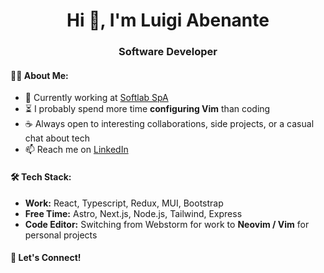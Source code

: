 <h1 align="center">Hi 👋, I'm Luigi Abenante</h1>
<h3 align="center">Software Developer</h3>

<h4 align="left">👨‍💻 About Me:</h4>

- 💼 Currently working at [Softlab SpA](https://www.linkedin.com/company/softlab-spa/?originalSubdomain=it)  
- ⏳ I probably spend more time **configuring Vim** than coding
- ☕️ Always open to interesting collaborations, side projects, or a casual chat about tech  
- 📫 Reach me on [LinkedIn](https://www.linkedin.com/in/luigi-abenante/)  

<h4 align="left">🛠 Tech Stack:</h4>

- **Work:** React, Typescript, Redux, MUI, Bootstrap  
- **Free Time:** Astro, Next.js, Node.js, Tailwind, Express  
- **Code Editor:** Switching from Webstorm for work to **Neovim / Vim** for personal projects  

<h4 align="left">📢 Let's Connect!</h4>
